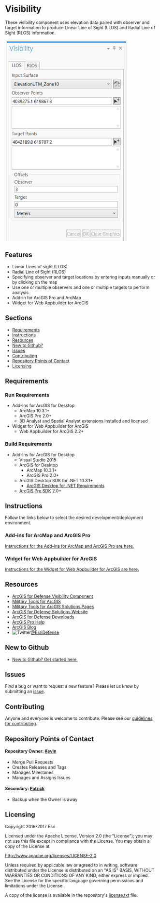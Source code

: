 # Visibility

These visibility component uses elevation data paired with observer and target information to produce Linear Line of Sight (LLOS) and Radial Line of Sight (RLOS) information.

![Image of Visibility Add-In](visibility.png) 

## Features

* Linear Lines of sight (LLOS)
* Radial Line of Sight (RLOS)
* Specifying observer and target locations by entering inputs manually or by clicking on the map 
* Use one or multiple observers and one or multiple targets to perform analysis 
* Add-in for ArcGIS Pro and ArcMap 
* Widget for Web Appbuilder for ArcGIS

## Sections

* [Requirements](#requirements)
* [Instructions](#instructions)
* [Resources](#resources)
* [New to Github?](#new-to-github)
* [Issues](#issues)
* [Contributing](#contributing)
* [Repository Points of Contact](#repository-points-of-contact)
* [Licensing](#licensing)

## Requirements

### Run Requirements

* Add-Ins for ArcGIS for Desktop
    * ArcMap 10.3.1+
    * ArcGIS Pro 2.0+
    * 3D Analyst and Spatial Analyst extensions installed and licensed
* Widget for Web Appbuilder for ArcGIS
    * Web Appbuilder for ArcGIS 2.2+

### Build Requirements 

* Add-Ins for ArcGIS for Desktop
    * Visual Studio 2015
    * ArcGIS for Desktop 
        * ArcMap 10.3.1+
        * ArcGIS Pro 2.0+
    * ArcGIS Desktop SDK for .NET 10.3.1+
        * [ArcGIS Desktop for .NET Requirements](https://desktop.arcgis.com/en/desktop/latest/get-started/system-requirements/arcobjects-sdk-system-requirements.htm)
    * [ArcGIS Pro SDK](http://pro.arcgis.com/en/pro-app/sdk/) 2.0+

## Instructions

Follow the links below to select the desired development/deployment environment.

### Add-ins for ArcMap and ArcGIS Pro 

[Instructions for the Add-ins for ArcMap and ArcGIS Pro are here.](./source/addins)

### Widget for Web Appbuilder for ArcGIS

[Instructions for the Widget for Web Appbuilder for ArcGIS are here.](./source/widget/Visibility)

## Resources

* [ArcGIS for Defense Visibility Component](http://solutions.arcgis.com/defense/help/visibility/)
* [Military Tools for ArcGIS](https://esri.github.io/military-tools-desktop-addins/)
* [Military Tools for ArcGIS Solutions Pages](http://solutions.arcgis.com/defense/help/military-tools/)
* [ArcGIS for Defense Solutions Website](http://solutions.arcgis.com/defense)
* [ArcGIS for Defense Downloads](http://appsforms.esri.com/products/download/#ArcGIS_for_Defense)
* [ArcGIS Pro Help](http://pro.arcgis.com/en/pro-app/)
* [ArcGIS Blog](http://blogs.esri.com/esri/arcgis/)
* ![Twitter](https://g.twimg.com/twitter-bird-16x16.png)[@EsriDefense](http://twitter.com/EsriDefense)

## New to Github

* [New to Github? Get started here.](https://github.com/Esri/esri.github.com/blob/master/help/esri-getting-to-know-github.html)

## Issues

Find a bug or want to request a new feature?  Please let us know by submitting an [issue](https://github.com/ArcGIS/visibility-addin-dotnet/issues).

## Contributing

Anyone and everyone is welcome to contribute. Please see our [guidelines for contributing](https://github.com/esri/contributing).

## Repository Points of Contact

#### Repository Owner: [Kevin](https://github.com/kgonzago)

* Merge Pull Requests
* Creates Releases and Tags
* Manages Milestones
* Manages and Assigns Issues

#### Secondary: [Patrick](https://github.com/pHill5136)

* Backup when the Owner is away

## Licensing

Copyright 2016-2017 Esri

Licensed under the Apache License, Version 2.0 (the "License");
you may not use this file except in compliance with the License.
You may obtain a copy of the License at

   http://www.apache.org/licenses/LICENSE-2.0

Unless required by applicable law or agreed to in writing, software
distributed under the License is distributed on an "AS IS" BASIS,
WITHOUT WARRANTIES OR CONDITIONS OF ANY KIND, either express or implied.
See the License for the specific language governing permissions and
limitations under the License.

A copy of the license is available in the repository's [license.txt](license.txt) file. 
